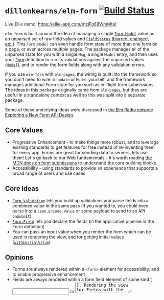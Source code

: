 # `dillonkearns/elm-form` [![Build Status](https://github.com/dillonkearns/elm-form/workflows/CI/badge.svg)](https://github.com/dillonkearns/elm-form/actions?query=branch%3Amain)

Live Ellie demo: <https://ellie-app.com/mzjFg6BWmMta1>

`elm-form` is built around the idea
of managing a single [`Form.Model`](https://package.elm-lang.org/packages/dillonkearns/elm-form/2.0.2/Form/#Model) value as an unparsed set of raw field values and [`FieldStatus` (blurred, changed, etc.)](https://package.elm-lang.org/packages/dillonkearns/elm-form/2.0.2/Form-Validation/#FieldStatus).
This `Form.Model` can even handle form state of more than one form on a page, or even across multiple pages.
The package manages all of the unparsed state for you with a single `Msg`, a single `Model` entry, and then
uses your [`Form`](https://package.elm-lang.org/packages/dillonkearns/elm-form/2.0.2/Form/#Form) definition to run its validations against the unparsed values ([`Model`](https://package.elm-lang.org/packages/dillonkearns/elm-form/2.0.2/Form/#Model)),
and to render the form fields along with any validation errors.

If you use `elm-form` with `elm-pages`, the wiring is built into the framework so you don't need to wire in `update` or `Model`
yourself, and the framework manages additional Form state for you such as in-flight form submissions. The ideas in this
package originally came from `elm-pages`, but they are useful in a standalone context as well so this was split into
a separate package.

Some of these underlying ideas were discussed in [the Elm Radio episode Exploring a New Form API Design](https://elm-radio.com/episode/exploring-form-api).

## Core Values

- Progressive Enhancement - to make things more robust, and to leverage existing standards to get features for free instead of re-inventing them for every app. Forms are great for sending data to servers, lets use them! Let's go back to our Web fundamentals - it's worth reading [the MDN docs on form submissions](https://developer.mozilla.org/en-US/docs/Learn/Forms/Sending_and_retrieving_form_data) to understand the core building blocks.
- Accessibility - using standards to provide an experience that supports a broad range of users and use cases

## Core Ideas

- [`Form.Validation`](https://package.elm-lang.org/packages/dillonkearns/elm-form/2.0.2/Form-Validation/) lets you build up validations and parse fields into a combined value in the same pass (if you wanted to, you could even parse into a `Json.Encode.Value` or some payload to send to an API `onSubmit`)
- [`Form.Field`](https://package.elm-lang.org/packages/dillonkearns/elm-form/2.0.2/Form-Field/) lets you declare the fields (in the applicative pipeline in the Form definition)
- You can pass an input value when you render the form which can be used in rendering the view, and for getting initial values ([`withInitialValue`](https://package.elm-lang.org/packages/dillonkearns/elm-form/2.0.2/Form-Field/#withInitialValue))

## Opinions

- Forms are always rendered within a `<form>` element for accessibility, and to enable progressive enhancement
- Fields are always rendered within a form field element of some kind (<input> or <textarea>). Rendering the view for Fields with the appropriate attributes is done by the [`Form.FieldView` module](https://package.elm-lang.org/packages/dillonkearns/elm-form/2.0.2/Form-FieldView/). It can be rendered as [`elm/html`](https://package.elm-lang.org/packages/elm/html/latest/) or [`elm-css`](https://package.elm-lang.org/packages/rtfeldman/elm-css/latest/) elements (since those are the two basic ways to render semantic HTML field tags, `<input>` and `<textarea>`). `elm-ui` doesn't currently have a way to render semantic HTML tags for forms (`<form>` tag), so there aren't any `elm-ui` helpers at the moment, though you can always render to `elm/html`.

## Wiring

Many Elm form examples and APIs use the pattern of handling each changed field within
the `update` function. [For example, `elm-spa-example` uses this pattern in the Settings route](https://github.com/rtfeldman/elm-spa-example/blob/cb32acd73c3d346d0064e7923049867d8ce67193/src/Page/Settings.elm#L210-L214) (and throughout the app).

❗️🛑 NOTE: This code below is NOT the pattern this package is built on ❗️🛑

```elm
type alias Model =
    { username : String
    , avatar : String
    -- ... an entry for each form field here
    -- ... any additional app state
    }

update msg model =
    EnteredUsername username ->
        updateForm (\form -> { form | username = username }) model

    EnteredAvatar avatar ->
        updateForm (\form -> { form | avatar = avatar }) model
    -- .. additional handling for the remaining form fields

viewForm form =
    Html.form [ onSubmit (SubmittedForm form) ]
        [ input
            [ onInput EnteredAvatar
            , value form.avatar
            -- other attributes
            ]
            []
        -- , ... input elements for other form fields
        ]
```

This package tries to reduce boilerplate and manage form validations in a more declarative style
by parsing/validating the form as a whole rather than parsing/validating
each individual field. Here is [the same Settings route with `elm-pages` and `elm-form` for reference](https://github.com/dillonkearns/elm-pages-realworld/blob/main/app/Route/Settings.elm).

✅👇 NOTE: the code below is the wiring pattern we use in this package. ✅👇

Instead of wiring in different Msg's and Model fields for each individual form field, the wiring in this package is done once for all form state like this:

```elm
type Msg
    = FormMsg (Form.Msg Msg)
    | OnSubmit (Form.Validated String SignUpForm)
    -- | ... Other Msg's for your app

type alias Model =
    { formModel : Form.Model
    , submitting : Bool
    -- , ... additional state for your app
    }

init : Flags -> ( Model, Cmd Msg )
init flags =
    ( { formModel = Form.init
      , submitting = False
      }
    , Cmd.none
    )

update : Msg -> Model -> ( Model, Cmd Msg )
update msg model =
    case msg of
        OnSubmit parsed ->
            case parsed of
                Form.Valid signUpData ->
                    ( { model | submitting = True }
                    , sendSignUpData signUpData )
                Form.Invalid _ _ ->
                    -- validation errors are displayed already so
                    -- we don't need to do anything else here
                    ( model, Cmd.none )

        FormMsg formMsg ->
            let
                ( updatedFormModel, cmd ) =
                    Form.update formMsg model.formModel
            in
            ( { model | formModel = updatedFormModel }, cmd )


formView : Model -> Html Msg
formView model =
    signUpForm
        |> Form.renderHtml
        { submitting = model.submitting
        , state = model.formModel
        , toMsg = FormMsg
        }
        (Form.options "form"
            |> Form.withOnSubmit (\{parsed} -> OnSubmit parsed)
        )
        []

-- this is our parsed/validated type, but it can be anything we want,
-- including Json.Encode.Value, etc.
type alias SignUpForm =
    { username : String, password : String }


signUpForm : Form.HtmlForm String SignUpForm input msg
signUpForm =
    (\username password passwordConfirmation ->
        { combine =
            Validation.succeed SignUpForm
                |> Validation.andMap username
                |> Validation.andMap
                    (Validation.map2
                        (\passwordValue passwordConfirmationValue ->
                            if passwordValue == passwordConfirmationValue then
                                Validation.succeed passwordValue

                            else
                                Validation.fail "Must match password" passwordConfirmation
                        )
                        password
                        passwordConfirmation
                        |> Validation.andThen identity
                    )
        , view =
            \formState ->
                let
                    fieldView label field =
                        Html.div []
                            [ Html.label []
                                [ Html.text (label ++ " ")
                                , FieldView.input [] field
                                , errorsView formState field
                                ]
                            ]
                in
                [ fieldView "username" username
                , fieldView "Password" password
                , fieldView "Password Confirmation" passwordConfirmation
                , if formState.submitting then
                    Html.button
                        [ Html.Attributes.disabled True ]
                        [ Html.text "Signing Up..." ]

                  else
                    Html.button [] [ Html.text "Sign Up" ]
                ]
        }
    )
        |> Form.form
        |> Form.field "username" (Field.text |> Field.required "Required")
        |> Form.field "password" (Field.text |> Field.password |> Field.required "Required")
        |> Form.field "password-confirmation" (Field.text |> Field.password |> Field.required "Required")
```

This package is designed to be hooked into frameworks, whether it's a published framework like elm-pages (which has a built-in integration),
or your own internal framework. See the elm-pages docs for more details on how to render and submit your form using elm-pages.
